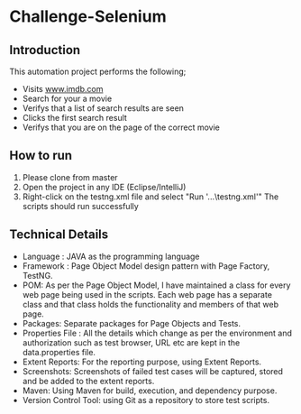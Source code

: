 # Challenge-Selenium

## Introduction
This automation project performs the following;
- Visits www.imdb.com
- Search for your a movie
- Verifys that a list of search results are seen
- Clicks the first search result
- Verifys that you are on the page of the correct movie

## How to run
1. Please clone from master
2. Open the project in any IDE (Eclipse/IntelliJ)
3. Right-click on the testng.xml file and select "Run '...\testng.xml'"
The scripts should run successfully

## Technical Details
- Language : JAVA as the programming language
- Framework : Page Object Model design pattern with Page Factory, TestNG.
- POM: As per the Page Object Model, I have maintained a class for every web page being used in the scripts. Each web page has a separate class and that class holds the functionality and members of that web page.
- Packages: Separate packages for Page Objects and Tests.
- Properties File : All the details which change as per the environment and authorization such as test browser, URL etc are kept in the data.properties file.
- Extent Reports: For the reporting purpose, using Extent Reports.
- Screenshots:  Screenshots of failed test cases will be captured, stored and be added to the extent reports.
- Maven: Using Maven for build, execution, and dependency purpose.
- Version Control Tool: using Git as a repository to store test scripts.
